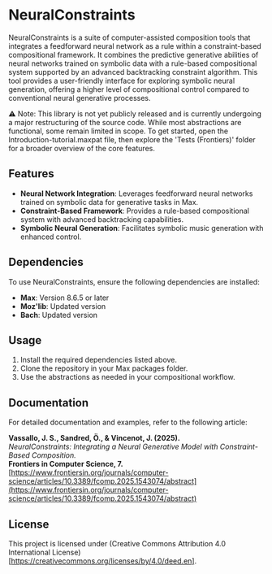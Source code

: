 # NeuralConstraints

NeuralConstraints is a suite of computer-assisted composition tools that integrates a feedforward neural network as a rule within a constraint-based compositional framework. It combines the predictive generative abilities of neural networks trained on symbolic data with a rule-based compositional system supported by an advanced backtracking constraint algorithm. This tool provides a user-friendly interface for exploring symbolic neural generation, offering a higher level of compositional control compared to conventional neural generative processes.

⚠️ Note: This library is not yet publicly released and is currently undergoing a major restructuring of the source code. While most abstractions are functional, some remain limited in scope. To get started, open the Introduction-tutorial.maxpat file, then explore the 'Tests (Frontiers)' folder for a broader overview of the core features.

## Features

- **Neural Network Integration**: Leverages feedforward neural networks trained on symbolic data for generative tasks in Max.
- **Constraint-Based Framework**: Provides a rule-based compositional system with advanced backtracking capabilities.
- **Symbolic Neural Generation**: Facilitates symbolic music generation with enhanced control.

## Dependencies

To use NeuralConstraints, ensure the following dependencies are installed:

- **Max**: Version 8.6.5 or later
- **Moz'lib**: Updated version
- **Bach**: Updated version

## Usage

1. Install the required dependencies listed above.
2. Clone the repository in your Max packages folder.
3. Use the abstractions as needed in your compositional workflow.

## Documentation

For detailed documentation and examples, refer to the following article:

**Vassallo, J. S., Sandred, Ö., & Vincenot, J. (2025).**  
_NeuralConstraints: Integrating a Neural Generative Model with Constraint-Based Composition._  
**Frontiers in Computer Science, 7.**  
[https://www.frontiersin.org/journals/computer-science/articles/10.3389/fcomp.2025.1543074/abstract](https://www.frontiersin.org/journals/computer-science/articles/10.3389/fcomp.2025.1543074/abstract)

## License

This project is licensed under (Creative Commons Attribution 4.0 International License) [https://creativecommons.org/licenses/by/4.0/deed.en].

